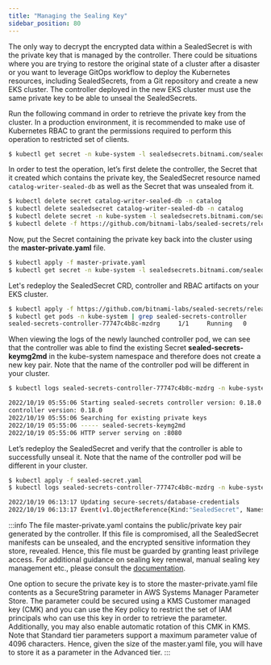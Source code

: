 ```yaml
---
title: "Managing the Sealing Key"
sidebar_position: 80
---
```


The only way to decrypt the encrypted data within a SealedSecret is with the private key that is managed by the controller. There could be situations where you are trying to restore the original state of a cluster after a disaster or you want to leverage GitOps workflow to deploy the Kubernetes resources, including SealedSecrets, from a Git repository and create a new EKS cluster. The controller deployed in the new EKS cluster must use the same private key to be able to unseal the SealedSecrets.

Run the following command in order to retrieve the private key from the cluster. In a production environment, it is recommended to make use of Kubernetes RBAC to grant the permissions required to perform this operation to restricted set of clients.

```bash
$ kubectl get secret -n kube-system -l sealedsecrets.bitnami.com/sealed-secrets-key -o yaml > master-private.yaml
```

In order to test the operation, let’s first delete the controller, the Secret that it created which contains the private key, the SealedSecret resource named `catalog-writer-sealed-db` as well as the Secret that was unsealed from it.

```bash
$ kubectl delete secret catalog-writer-sealed-db -n catalog
$ kubectl delete sealedsecret catalog-writer-sealed-db -n catalog
$ kubectl delete secret -n kube-system -l sealedsecrets.bitnami.com/sealed-secrets-key
$ kubectl delete -f https://github.com/bitnami-labs/sealed-secrets/releases/download/v0.18.0/controller.yaml
```

Now, put the Secret containing the private key back into the cluster using the **master-private.yaml** file.

```bash
$ kubectl apply -f master-private.yaml
$ kubectl get secret -n kube-system -l sealedsecrets.bitnami.com/sealed-secrets-key
```

Let's redeploy the SealedSecret CRD, controller and RBAC artifacts on your EKS cluster.

```bash
$ kubectl apply -f https://github.com/bitnami-labs/sealed-secrets/releases/download/v0.18.0/controller.yaml
$ kubectl get pods -n kube-system | grep sealed-secrets-controller
sealed-secrets-controller-77747c4b8c-mzdrg     1/1     Running   0          7s
```

When viewing the logs of the newly launched controller pod, we can see that the controller was able to find the existing Secret **sealed-secrets-keymg2md** in the kube-system namespace and therefore does not create a new key pair. Note that the name of the controller pod will be different in your cluster.

```bash test=false
$ kubectl logs sealed-secrets-controller-77747c4b8c-mzdrg -n kube-system

2022/10/19 05:55:06 Starting sealed-secrets controller version: 0.18.0
controller version: 0.18.0
2022/10/19 05:55:06 Searching for existing private keys
2022/10/19 05:55:06 ----- sealed-secrets-keymg2md
2022/10/19 05:55:06 HTTP server serving on :8080
```

Let’s redeploy the SealedSecret and verify that the controller is able to successfully unseal it. Note that the name of the controller pod will be different in your cluster.

```bash test=false
$ kubectl apply -f sealed-secret.yaml
$ kubectl logs sealed-secrets-controller-77747c4b8c-mzdrg -n kube-system

2022/10/19 06:13:17 Updating secure-secrets/database-credentials
2022/10/19 06:13:17 Event(v1.ObjectReference{Kind:"SealedSecret", Namespace:"secure-secrets", Name:"database-credentials", UID:"090c2a6b-73b6-4255-b317-eddc3f9a4e51", APIVersion:"bitnami.com/v1alpha1", ResourceVersion:"58586", FieldPath:""}): type: 'Normal' reason: 'Unsealed' SealedSecret unsealed successfully
```

:::info
The file master-private.yaml contains the public/private key pair generated by the controller. If this file is compromised, all the SealedSecret manifests can be unsealed, and the encrypted sensitive information they store, revealed. Hence, this file must be guarded by granting least privilege access. For additional guidance on sealing key renewal, manual sealing key management etc., please consult the [documentation](https://github.com/bitnami-labs/sealed-secrets#secret-rotation).

One option to secure the private key is to store the master-private.yaml file contents as a SecureString parameter in AWS Systems Manager Parameter Store. The parameter could be secured using a KMS Customer managed key (CMK) and you can use the Key policy to restrict the set of IAM principals who can use this key in order to retrieve the parameter. Additionally, you may also enable automatic rotation of this CMK in KMS. Note that Standard tier parameters support a maximum parameter value of 4096 characters. Hence, given the size of the master.yaml file, you will have to store it as a parameter in the Advanced tier.
:::
